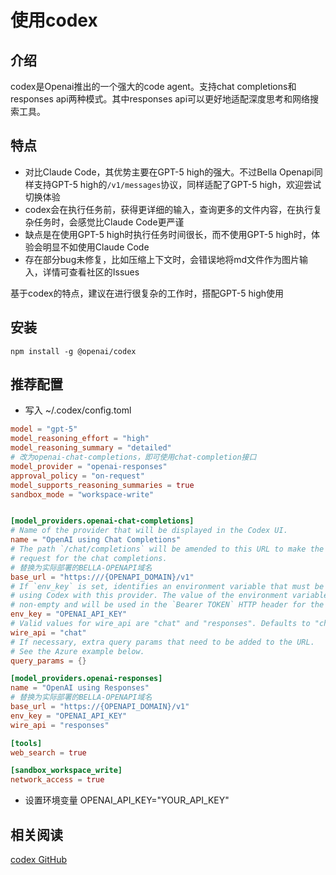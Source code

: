 # 使用codex

## 介绍
codex是Openai推出的一个强大的code agent。支持chat completions和responses api两种模式。其中responses api可以更好地适配深度思考和网络搜索工具。

## 特点
- 对比Claude Code，其优势主要在GPT-5 high的强大。不过Bella Openapi同样支持GPT-5 high的`/v1/messages`协议，同样适配了GPT-5 high，欢迎尝试切换体验
- codex会在执行任务前，获得更详细的输入，查询更多的文件内容，在执行复杂任务时，会感觉比Claude Code更严谨
- 缺点是在使用GPT-5 high时执行任务时间很长，而不使用GPT-5 high时，体验会明显不如使用Claude Code
- 存在部分bug未修复，比如压缩上下文时，会错误地将md文件作为图片输入，详情可查看社区的Issues

基于codex的特点，建议在进行很复杂的工作时，搭配GPT-5 high使用

## 安装
```shell
npm install -g @openai/codex
```

## 推荐配置
- 写入 ~/.codex/config.toml
```toml
model = "gpt-5"
model_reasoning_effort = "high"
model_reasoning_summary = "detailed"
# 改为openai-chat-completions，即可使用chat-completion接口
model_provider = "openai-responses"
approval_policy = "on-request"
model_supports_reasoning_summaries = true
sandbox_mode = "workspace-write"


[model_providers.openai-chat-completions]
# Name of the provider that will be displayed in the Codex UI.
name = "OpenAI using Chat Completions"
# The path `/chat/completions` will be amended to this URL to make the POST
# request for the chat completions.
# 替换为实际部署的BELLA-OPENAPI域名
base_url = "https:///{OPENAPI_DOMAIN}/v1"
# If `env_key` is set, identifies an environment variable that must be set when
# using Codex with this provider. The value of the environment variable must be
# non-empty and will be used in the `Bearer TOKEN` HTTP header for the POST request.
env_key = "OPENAI_API_KEY"
# Valid values for wire_api are "chat" and "responses". Defaults to "chat" if omitted.
wire_api = "chat"
# If necessary, extra query params that need to be added to the URL.
# See the Azure example below.
query_params = {}

[model_providers.openai-responses]
name = "OpenAI using Responses"
# 替换为实际部署的BELLA-OPENAPI域名
base_url = "https://{OPENAPI_DOMAIN}/v1"
env_key = "OPENAI_API_KEY"
wire_api = "responses"

[tools]
web_search = true

[sandbox_workspace_write]
network_access = true
```
- 设置环境变量 OPENAI_API_KEY="YOUR_API_KEY"

## 相关阅读
[codex GitHub](https://github.com/openai/codex)
